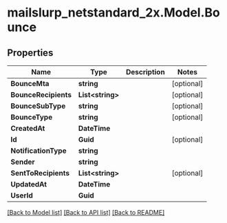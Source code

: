 # mailslurp_netstandard_2x.Model.Bounce

## Properties

Name | Type | Description | Notes
------------ | ------------- | ------------- | -------------
**BounceMta** | **string** |  | [optional] 
**BounceRecipients** | **List&lt;string&gt;** |  | [optional] 
**BounceSubType** | **string** |  | [optional] 
**BounceType** | **string** |  | [optional] 
**CreatedAt** | **DateTime** |  | 
**Id** | **Guid** |  | [optional] 
**NotificationType** | **string** |  | 
**Sender** | **string** |  | 
**SentToRecipients** | **List&lt;string&gt;** |  | [optional] 
**UpdatedAt** | **DateTime** |  | 
**UserId** | **Guid** |  | 

[[Back to Model list]](../README#documentation-for-models) [[Back to API list]](../README#documentation-for-api-endpoints) [[Back to README]](../README)

